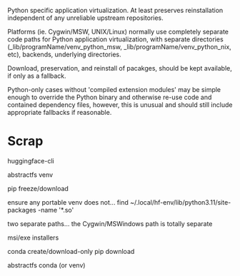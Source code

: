 
Python specific application virtualization. At least preserves reinstallation independent of any unreliable upstream repositories.  

Platforms (ie. Cygwin/MSW, UNIX/Linux) normally use completely separate code paths for Python application virtualization, with separate directories (_lib/programName/venv_python_msw, _lib/programName/venv_python_nix, etc), backends, underlying directories.

Download, preservation, and reinstall of pacakges, should be kept available, if only as a fallback.

Python-only cases without 'compiled extension modules' may be simple enough to override the Python binary and otherwise re-use code and contained dependency files, however, this is unusual and should still include appropriate fallbacks if reasonable.




# Scrap


huggingface-cli

abstractfs venv

pip freeze/download

ensure any portable venv does not...
find ~/.local/hf-env/lib/python3.11/site-packages -name '*.so'



two separate paths... the Cygwin/MSWindows path is totally separate



msi/exe installers

conda create/download-only
pip download

abstractfs conda (or venv)









